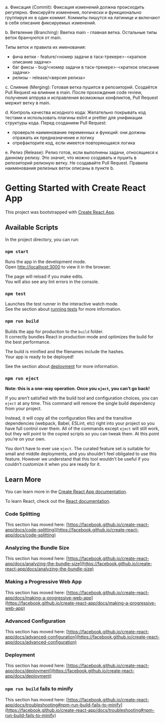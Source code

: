 a. Фиксация (Commit):
Фиксация изменений должна происходить регулярно. Фиксируйте изменения, логически и функционально группируя их в один коммит. Коммиты пишутся на латинице и включают в себя описание фиксируемых изменений.

b. Ветвление (Branching):
Вветка main - главная ветка. Остальные типы веток бранчуются от main.

Типы веток и правила их именования:

- фича ветки - feature/<номер задачи в таск-трекере>-<краткое описание задачи>
- баг фиксы - bug/<номер задачи в таск-трекере>-<краткое описание задачи>
- релизы - release/<версия релиза>

c. Слияние (Merging):
Готовая ветка пушится в репозиторий. Создаётся Pull Request на влияние в main. После прохождения code review, получения аппрува и исправления возможных конфликтов, Pull Request мержит ветку в main.

d. Контроль качества исходного кода:
Желательно покрывать код тестами и использовать плагины eslint и prettier для унификации структуры кода.
Перед созданием Pull Request:

- проверьте наименование переменных и функций: они должны отражать их предназначение и логику
- отрефакторите код, если имеется повторяющаяся логика

e. Релиз (Release):
Релиз готов, если выполнены задачи, относящиеся к данному релизу. Это значит, что можно создавать и пушить в репозиторий релизную ветку. Не создавайте Pull Request. Правила наименования релизных веток описаны в пункте b.

# Getting Started with Create React App

This project was bootstrapped with [Create React App](https://github.com/facebook/create-react-app).

## Available Scripts

In the project directory, you can run:

### `npm start`

Runs the app in the development mode.\
Open [http://localhost:3000](http://localhost:3000) to view it in the browser.

The page will reload if you make edits.\
You will also see any lint errors in the console.

### `npm test`

Launches the test runner in the interactive watch mode.\
See the section about [running tests](https://facebook.github.io/create-react-app/docs/running-tests) for more information.

### `npm run build`

Builds the app for production to the `build` folder.\
It correctly bundles React in production mode and optimizes the build for the best performance.

The build is minified and the filenames include the hashes.\
Your app is ready to be deployed!

See the section about [deployment](https://facebook.github.io/create-react-app/docs/deployment) for more information.

### `npm run eject`

**Note: this is a one-way operation. Once you `eject`, you can’t go back!**

If you aren’t satisfied with the build tool and configuration choices, you can `eject` at any time. This command will remove the single build dependency from your project.

Instead, it will copy all the configuration files and the transitive dependencies (webpack, Babel, ESLint, etc) right into your project so you have full control over them. All of the commands except `eject` will still work, but they will point to the copied scripts so you can tweak them. At this point you’re on your own.

You don’t have to ever use `eject`. The curated feature set is suitable for small and middle deployments, and you shouldn’t feel obligated to use this feature. However we understand that this tool wouldn’t be useful if you couldn’t customize it when you are ready for it.

## Learn More

You can learn more in the [Create React App documentation](https://facebook.github.io/create-react-app/docs/getting-started).

To learn React, check out the [React documentation](https://reactjs.org/).

### Code Splitting

This section has moved here: [https://facebook.github.io/create-react-app/docs/code-splitting](https://facebook.github.io/create-react-app/docs/code-splitting)

### Analyzing the Bundle Size

This section has moved here: [https://facebook.github.io/create-react-app/docs/analyzing-the-bundle-size](https://facebook.github.io/create-react-app/docs/analyzing-the-bundle-size)

### Making a Progressive Web App

This section has moved here: [https://facebook.github.io/create-react-app/docs/making-a-progressive-web-app](https://facebook.github.io/create-react-app/docs/making-a-progressive-web-app)

### Advanced Configuration

This section has moved here: [https://facebook.github.io/create-react-app/docs/advanced-configuration](https://facebook.github.io/create-react-app/docs/advanced-configuration)

### Deployment

This section has moved here: [https://facebook.github.io/create-react-app/docs/deployment](https://facebook.github.io/create-react-app/docs/deployment)

### `npm run build` fails to minify

This section has moved here: [https://facebook.github.io/create-react-app/docs/troubleshooting#npm-run-build-fails-to-minify](https://facebook.github.io/create-react-app/docs/troubleshooting#npm-run-build-fails-to-minify)
